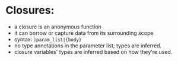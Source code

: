 # Closures:

- a closure is an anonymous function
- it can borrow or capture data from its surrounding scope
- syntax: `|param_list|{body}`
- no type annotations in the parameter list; types are inferred.
- closure variables' types are inferred based on how they're used.

